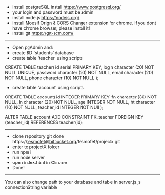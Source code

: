 
* install postgreSQL install https://www.postgresql.org/ 
* your login and password must be admin
* install node.js https://nodejs.org/
* install Moesif Orign & CORS Changer extension for chrome. If you dont have chrome browser, please install it!
* install git https://git-scm.com/
--- 

* Open pgAdmin and:
* create BD 'students' database
* create table 'teacher' using scripts

CREATE TABLE teacher(
id serial PRIMARY KEY,
login character (20) NOT NULL UNIQUE,
password character (20) NOT NULL,
email character (20) NOT NULL,
phone character (10) NOT NULL
);

* create table 'account' using scripts

CREATE TABLE account(
id INTEGER PRIMARY KEY,
fn character (30) NOT NULL,
ln character (20) NOT NULL,
age INTEGER  NOT NULL,
ht character (10) NOT NULL,
teacher_id INTEGER NOT NUll
);

ALTER TABLE account
ADD CONSTRAINT FK_teacher
FOREIGN KEY (teacher_id) REFERENCES teacher(id);

---

* clone repository git clone https://fesmofet@bitbucket.org/fesmofet/projectx.git
* enter to projectX folder
* run npm i
* run node server
* open index.html in Chrome
* Done!
---
You can also change path to your database and table in server.js.js connectionString variable


